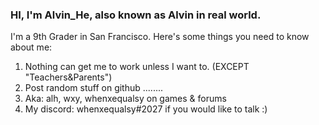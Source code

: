 ### HI, I'm Alvin_He, also known as Alvin in real world. <br>
I'm a 9th Grader in San Francisco. Here's some things you need to know about me: <br>
   1. Nothing can get me to work unless I want to. (EXCEPT "Teachers&Parents") 
   2. Post random stuff on github ........
   3. Aka: alh, wxy, whenxequalsy on games & forums 
   4. My discord: whenxequalsy#2027 if you would like to talk :) 
